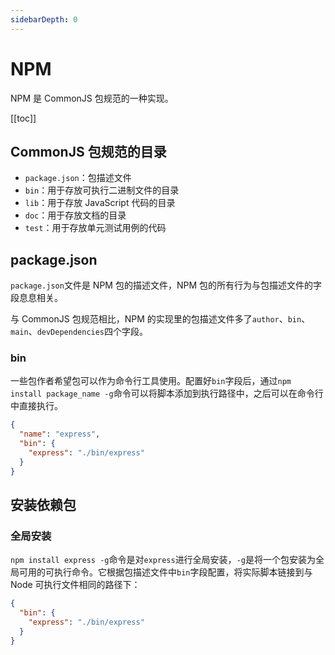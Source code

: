 ```yaml
---
sidebarDepth: 0
---
```


# NPM

NPM 是 CommonJS 包规范的一种实现。

[[toc]]

## CommonJS 包规范的目录

- `package.json`：包描述文件
- `bin`：用于存放可执行二进制文件的目录
- `lib`：用于存放 JavaScript 代码的目录
- `doc`：用于存放文档的目录
- `test`：用于存放单元测试用例的代码

## package.json

`package.json`文件是 NPM 包的描述文件，NPM 包的所有行为与包描述文件的字段息息相关。

与 CommonJS 包规范相比，NPM 的实现里的包描述文件多了`author`、`bin`、`main`、`devDependencies`四个字段。

### bin

一些包作者希望包可以作为命令行工具使用。配置好`bin`字段后，通过`npm install package_name -g`命令可以将脚本添加到执行路径中，之后可以在命令行中直接执行。

```json
{
  "name": "express",
  "bin": {
    "express": "./bin/express"
  }
}
```

## 安装依赖包

### 全局安装

`npm install express -g`命令是对`express`进行全局安装，`-g`是将一个包安装为全局可用的可执行命令。它根据包描述文件中`bin`字段配置，将实际脚本链接到与 Node 可执行文件相同的路径下：

```json
{
  "bin": {
    "express": "./bin/express"
  }
}
```

